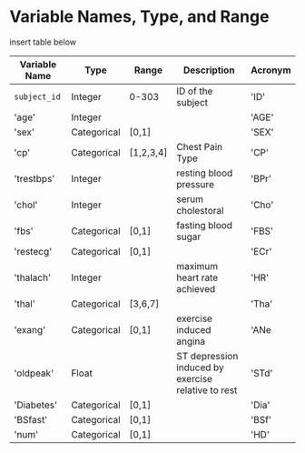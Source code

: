 # Variable Names, Type, and Range

insert table below

| Variable Name | Type | Range | Description | Acronym
| --- | --- | --- | --- | --- |
| `subject_id` | Integer | 0-303 | ID of the subject | 'ID' |
| 'age'| Integer  |   |   | 'AGE' |
|  'sex' | Categorical  | [0,1]  |    | 'SEX' |
| 'cp' | Categorical  | [1,2,3,4]  | Chest Pain Type  | 'CP' |
| 'trestbps'  |  Integer |   |  resting blood pressure | 'BPr' |
|  'chol' | Integer  |   | serum cholestoral  | 'Cho' |
|  'fbs' | Categorical  | [0,1]  |  fasting blood sugar | 'FBS' |
|  'restecg' | Categorical  | [0,1]  |   | 'ECr' |
| 'thalach'  | Integer  |   |  maximum heart rate achieved |'HR'  |
| 'thal' | Categorical  | [3,6,7]  |  | 'Tha' |
| 'exang'  | Categorical  | [0,1]  |  exercise induced angina | 'ANe
| 'oldpeak'  | Float  |   |  ST depression induced by exercise relative to rest | 'STd' |
| 'Diabetes'  | Categorical  | [0,1]  |  |  'Dia' |
| 'BSfast' | Categorical  | [0,1]  |  |  'BSf' |
| 'num'  | Categorical  | [0,1]  |  |  'HD' |
